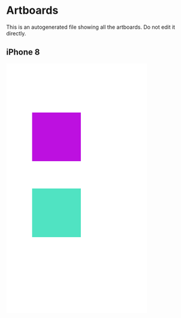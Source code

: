 # Artboards

This is an autogenerated file showing all the artboards. Do not edit it directly.

## iPhone 8

![iPhone 8](./.exportedArtboards/test/iPhone%208.png)

